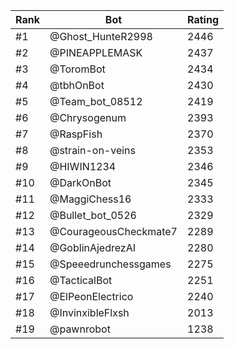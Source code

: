 Rank|Bot|Rating
---|---|---
#1|@Ghost_HunteR2998|2446
#2|@PINEAPPLEMASK|2437
#3|@ToromBot|2434
#4|@tbhOnBot|2430
#5|@Team_bot_08512|2419
#6|@Chrysogenum|2393
#7|@RaspFish|2370
#8|@strain-on-veins|2353
#9|@HIWIN1234|2346
#10|@DarkOnBot|2345
#11|@MaggiChess16|2333
#12|@Bullet_bot_0526|2329
#13|@CourageousCheckmate7|2289
#14|@GoblinAjedrezAI|2280
#15|@Speeedrunchessgames|2275
#16|@TacticalBot|2251
#17|@ElPeonElectrico|2240
#18|@InvinxibleFlxsh|2013
#19|@pawnrobot|1238
